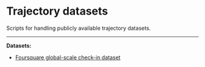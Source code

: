 # Trajectory datasets

Scripts for handling publicly available trajectory datasets.

---
**Datasets:**
- [Foursquare global-scale check-in dataset](foursquare_global)
